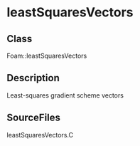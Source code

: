 # leastSquaresVectors 
## Class
Foam::leastSquaresVectors

## Description
Least-squares gradient scheme vectors

## SourceFiles
leastSquaresVectors.C

